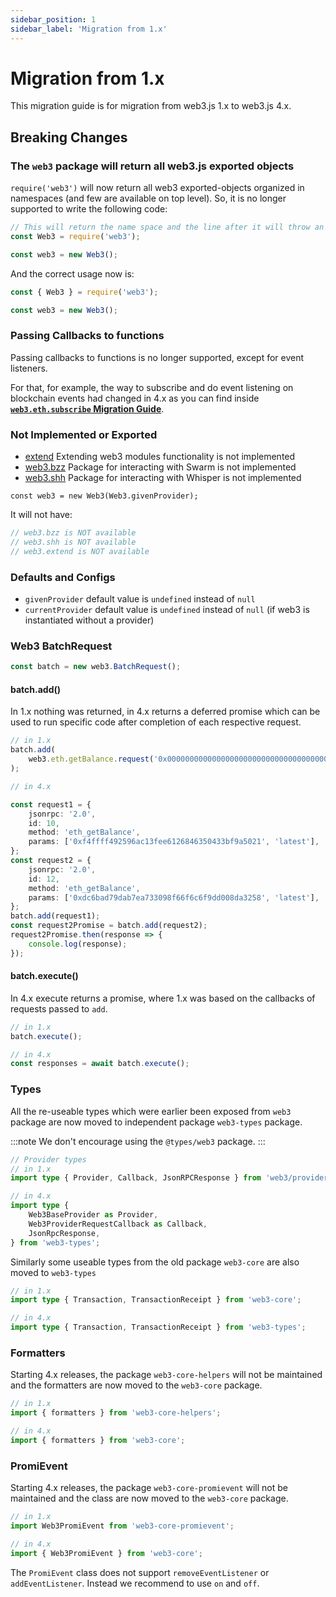 ```yaml
---
sidebar_position: 1
sidebar_label: 'Migration from 1.x'
---
```


# Migration from 1.x

This migration guide is for migration from web3.js 1.x to web3.js 4.x.

## Breaking Changes

### The `web3` package will return all web3.js exported objects

`require('web3')` will now return all web3 exported-objects organized in namespaces (and few are available on top level). So, it is no longer supported to write the following code:

```ts
// This will return the name space and the line after it will throw an error!
const Web3 = require('web3');

const web3 = new Web3();
```

And the correct usage now is:

```ts
const { Web3 } = require('web3');

const web3 = new Web3();
```

### Passing Callbacks to functions

Passing callbacks to functions is no longer supported, except for event listeners.

For that, for example, the way to subscribe and do event listening on blockchain events had changed in 4.x as you can find inside [**`web3.eth.subscribe` Migration Guide**](/docs/guides/web3_migration_guide/subscribe_migration_guide#subscribing-to-events).

### Not Implemented or Exported

-   [extend](https://web3js.readthedocs.io/en/v1.7.3/web3.html#extend) Extending web3 modules functionality is not implemented
-   [web3.bzz](https://web3js.readthedocs.io/en/v1.7.3/web3-bzz.html) Package for interacting with Swarm is not implemented
-   [web3.shh](https://web3js.readthedocs.io/en/v1.7.3/web3-shh.html) Package for interacting with Whisper is not implemented

`const web3 = new Web3(Web3.givenProvider);`

It will not have:

```ts
// web3.bzz is NOT available
// web3.shh is NOT available
// web3.extend is NOT available
```

### Defaults and Configs

-   `givenProvider` default value is `undefined` instead of `null`
-   `currentProvider` default value is `undefined` instead of `null` (if web3 is instantiated without a provider)

### Web3 BatchRequest

```ts
const batch = new web3.BatchRequest();
```

#### batch.add()

In 1.x nothing was returned, in 4.x returns a deferred promise which can be used to run specific code after completion of each respective request.

```ts
// in 1.x
batch.add(
	web3.eth.getBalance.request('0x0000000000000000000000000000000000000000', 'latest', callback),
);

// in 4.x

const request1 = {
	jsonrpc: '2.0',
	id: 10,
	method: 'eth_getBalance',
	params: ['0xf4ffff492596ac13fee6126846350433bf9a5021', 'latest'],
};
const request2 = {
	jsonrpc: '2.0',
	id: 12,
	method: 'eth_getBalance',
	params: ['0xdc6bad79dab7ea733098f66f6c6f9dd008da3258', 'latest'],
};
batch.add(request1);
const request2Promise = batch.add(request2);
request2Promise.then(response => {
	console.log(response);
});
```

#### batch.execute()

In 4.x execute returns a promise, where 1.x was based on the callbacks of requests passed to `add`.

```ts
// in 1.x
batch.execute();

// in 4.x
const responses = await batch.execute();
```

### Types

All the re-useable types which were earlier been exposed from `web3` package are now moved to independent package `web3-types` package.

:::note
We don't encourage using the `@types/web3` package.
:::

```ts
// Provider types
// in 1.x
import type { Provider, Callback, JsonRPCResponse } from 'web3/providers';

// in 4.x
import type {
	Web3BaseProvider as Provider,
	Web3ProviderRequestCallback as Callback,
	JsonRpcResponse,
} from 'web3-types';
```

Similarly some useable types from the old package `web3-core` are also moved to `web3-types`

```ts
// in 1.x
import type { Transaction, TransactionReceipt } from 'web3-core';

// in 4.x
import type { Transaction, TransactionReceipt } from 'web3-types';
```

### Formatters

Starting 4.x releases, the package `web3-core-helpers` will not be maintained and the formatters are now moved to the `web3-core` package.

```ts
// in 1.x
import { formatters } from 'web3-core-helpers';

// in 4.x
import { formatters } from 'web3-core';
```

### PromiEvent

Starting 4.x releases, the package `web3-core-promievent` will not be maintained and the class are now moved to the `web3-core` package.

```ts
// in 1.x
import Web3PromiEvent from 'web3-core-promievent';

// in 4.x
import { Web3PromiEvent } from 'web3-core';
```

The `PromiEvent` class does not support `removeEventListener` or `addEventListener`. Instead we recommend to use `on` and `off`.
